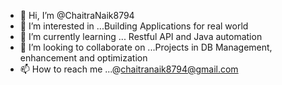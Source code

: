 - 👋 Hi, I’m @ChaitraNaik8794
- 👀 I’m interested in ...Building Applications for real world
- 🌱 I’m currently learning ... Restful API and Java automation
- 💞️ I’m looking to collaborate on ...Projects in DB Management, enhancement and optimization
- 📫 How to reach me ...@chaitranaik8794@gmail.com

<!---
ChaitraNaik8794/ChaitraNaik8794 is a ✨ special ✨ repository because its `README.md` (this file) appears on your GitHub profile.
You can click the Preview link to take a look at your changes.
--->
